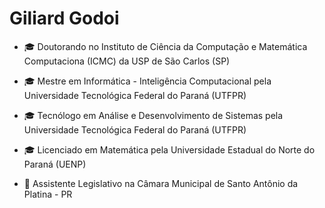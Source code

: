# Giliard Godoi

- 🎓 Doutorando no Instituto de Ciência da Computação e Matemática Computaciona (ICMC) da USP de São Carlos (SP)
- 🎓 Mestre em Informática - Inteligência Computacional pela Universidade Tecnológica Federal do Paraná (UTFPR)
- 🎓 Tecnólogo em Análise e Desenvolvimento de Sistemas pela Universidade Tecnológica Federal do Paraná (UTFPR)
- 🎓 Licenciado em Matemática pela Universidade Estadual do Norte do Paraná (UENP)

- 📜 Assistente Legislativo na Câmara Municipal de Santo Antônio da Platina - PR
